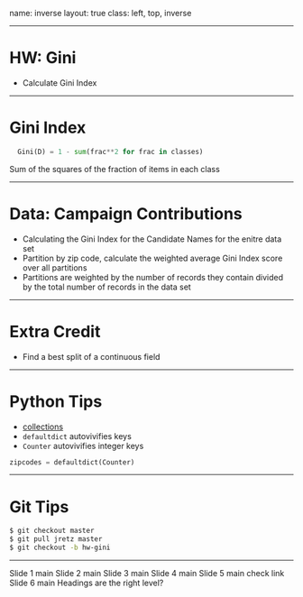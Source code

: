 name: inverse
layout: true
class: left, top, inverse

---

# HW: Gini

  + Calculate Gini Index

---

# Gini Index

```python
  Gini(D) = 1 - sum(frac**2 for frac in classes)
```
  Sum of the squares of the fraction of items in each class

---

# Data: Campaign Contributions

  + Calculating the Gini Index for the Candidate Names for the enitre data set
  + Partition by zip code, calculate the weighted average Gini Index score over
    all partitions
  + Partitions are weighted by the number of records they contain divided by the
    total number of records in the data set

---

# Extra Credit

  + Find a best split of a continuous field

---

# Python Tips

  + [collections](http://docs.python.org/2/library/collections.html)
  + ```defaultdict``` autovivifies keys
  + ```Counter``` autovivifies integer keys
```python
zipcodes = defaultdict(Counter)
```

---

# Git Tips

```bash
$ git checkout master
$ git pull jretz master
$ git checkout -b hw-gini
```




---

Slide 1
  main
Slide 2
  main
Slide 3
  main
Slide 4
  main
Slide 5
  main
    check link
Slide 6
  main
Headings are the right level?
